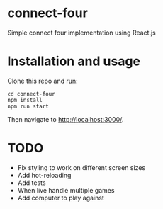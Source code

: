 # connect-four
Simple connect four implementation using React.js

# Installation and usage
Clone this repo and run:  
```
cd connect-four
npm install
npm run start
```

Then navigate to [http://localhost:3000/](http://localhost:3000/).

# TODO  
* Fix styling to work on different screen sizes
* Add hot-reloading
* Add tests
* When live handle multiple games
* Add computer to play against
